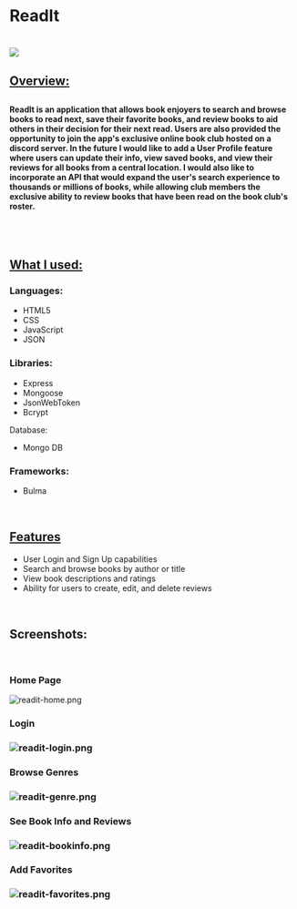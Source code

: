 <h1>ReadIt<h1>

<img src="booksite-app/public/images/ReadIt.png">

<h2><u>Overview:</u><h2>

<h4>ReadIt is an application that allows book enjoyers to search and browse books to read next, save their favorite books, and review books to aid others in their decision for their next read. Users are also provided the opportunity to join the app's exclusive online book club hosted on a discord server. In the future I would like to add a User Profile feature where users can update their info, view saved books, and view their reviews for all books from a central location. I would also like to incorporate an API that would expand the user's search experience to thousands or millions of books, while allowing club members the exclusive ability to review books that have been read on the book club's roster.</h4>

</br>
</br>
<h2><u>What I used:</u></h3>
<h3>Languages:</h3>
<ul>
    <li>HTML5</li>
    <li>CSS</li>
    <li>JavaScript</li>
    <li>JSON</li>
</ul>

<h3>Libraries:</h3>
<ul>
    <li>Express</li>
    <li>Mongoose</li>
    <li>JsonWebToken</li>
    <li>Bcrypt</li>
</ul

<h3>Database:</h3>
<ul>
    <li>Mongo DB</li>
</ul>

<h3>Frameworks:</h3>
<ul>
    <li>Bulma</li>
</ul>

</br>

<h2><u>Features</u></h2>
<ul>
    <li>User Login and Sign Up capabilities</li>
    <li>Search and browse books by author or title</li>
    <li>View book descriptions and ratings</li>
    <li>Ability for users to create, edit, and delete reviews</li>
</ul>

</br>

<h2>Screenshots:</h2>
<br />
<h3>Home Page</h3>
<img src="booksite-app/public/images/readit-home.png" alt="readit-home.png" >
</br>
<h3>Login<h3>
<img src="booksite-app/public/images/readit-login.png" alt="readit-login.png" >
</br>
<h3>Browse Genres<h3>
<img src="booksite-app/public/images/readit-genre.png" alt="readit-genre.png" >
</br>
<h3>See Book Info and Reviews<h3>
<img src="booksite-app/public/images/readit-bookinfo.png" alt="readit-bookinfo.png" >
</br>
<h3>Add Favorites<h3>
<img src="booksite-app/public/images/readit-favorites.png" alt="readit-favorites.png" >




       
